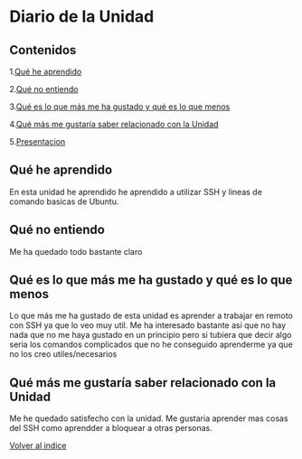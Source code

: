 # Diario de la Unidad 

 ## Contenidos
 
 1.[Qué he aprendido](#qué-he-aprendido)
 
 2.[Qué no entiendo](#qué-no-entiendo)
 
 3.[Qué es lo que más me ha gustado y qué es lo que menos](#qué-es-lo-que-más-me-ha-gustado-y-qué-es-lo-que-menos)
 
 4.[Qué más me gustaría saber relacionado con la Unidad](#qué-más-me-gustaría-saber-relacionado-con-la-unidad)

 5.[Presentacion](Presentacion_DAW.pdf)
  
## Qué he aprendido

En esta unidad he aprendido he aprendido a utilizar SSH y lineas de comando basicas de Ubuntu.
  
## Qué no entiendo

Me ha quedado todo bastante claro

## Qué es lo que más me ha gustado y qué es lo que menos

Lo que más me ha gustado de esta unidad es aprender a trabajar en remoto con SSH ya que lo veo muy util.
Me ha interesado bastante asi que no hay nada que no me haya gustado en un principio pero si tubiera que decir algo seria los comandos complicados que no he conseguido aprenderme ya que no los creo utiles/necesarios

## Qué más me gustaría saber relacionado con la Unidad

  Me he quedado satisfecho con la unidad.
  Me gustaria aprender mas cosas del SSH como aprendder a bloquear a otras personas.

[Volver al indice](Indice.md)
